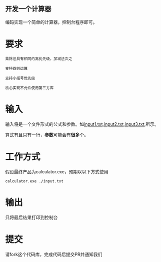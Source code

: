 ## 开发一个计算器

编码实现一个简单的计算器，控制台程序即可。

# 要求

    乘除法具有相同的高优先级，加减法次之

    支持四则运算

    支持小括号优先级

    核心实现不允许使用第三方库

# 输入

输入将是一个文件形式的公式和参数。如[input1.txt](https://github.com/bridge5/csharp-examination/blob/master/test2/input1.txt),[input2.txt](https://github.com/bridge5/csharp-examination/blob/master/test2/input2.txt),[input3.txt](https://github.com/bridge5/csharp-examination/blob/master/test2/input3.txt),所示。

算式有且只有一行，**参数**可能会有**很多**个。

# 工作方式

假设最终产品为calculator.exe，预期以以下方式使用
```
calculator.exe ./input.txt
```

# 输出

只将最后结果打印到控制台

# 提交

请fork这个代码库，完成代码后提交PR并通知我们